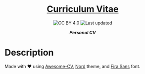 <div align="center">

# [Curriculum Vitae](cv.pdf)

![CC BY 4.0](https://img.shields.io/github/license/lento234/lento234.github.io?style=flat-square&color=blue)
![Last updated](https://img.shields.io/github/last-commit/lento234/cv)

***Personal CV***

</div>

# Description

Made with :heart: using [Awesome-CV](https://github.com/posquit0/Awesome-CV), [Nord](https://www.nordtheme.com/) theme, and [Fira Sans](https://fonts.google.com/specimen/Fira+Sans) font.
